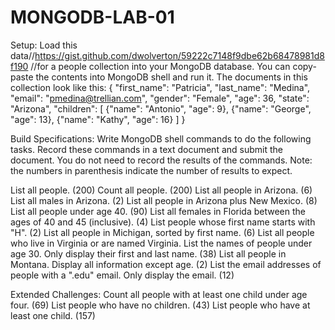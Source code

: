 # MONGODB-LAB-01
Setup: Load this data//https://gist.github.com/dwolverton/59222c7148f9dbe62b68478981d8f190 //for a people collection into your MongoDB database. You can copy-paste the contents into MongoDB shell and run it. The documents in this collection look like this:
{ "first_name": "Patricia",
  "last_name": "Medina",
  "email": "pmedina@trellian.com",
  "gender": "Female",
  "age": 36,
  "state": "Arizona",
  "children": [
    {"name": "Antonio", "age": 9},
    {"name": "George", "age": 13},
    {"name": "Kathy", "age": 16}
  ] }

Build Specifications:
Write MongoDB shell commands to do the following tasks. Record these commands in a text document and submit the document. You do not need to record the results of the commands.
Note: the numbers in parenthesis indicate the number of results to expect.

List all people. (200)
Count all people. (200)
List all people in Arizona. (6)
List all males in Arizona. (2)
List all people in Arizona plus New Mexico. (8)
List all people under age 40. (90)
List all females in Florida between the ages of 40 and 45 (inclusive). (4)
List people whose first name starts with "H". (2)
List all people in Michigan, sorted by first name. (6)
List all people who live in Virginia or are named Virginia.
List the names of people under age 30. Only display their first and last name. (38)
List all people in Montana. Display all information except age. (2)
List the email addresses of people with a ".edu" email. Only display the email. (12)

Extended Challenges:
Count all people with at least one child under age four. (69)
List people who have no children. (43)
List people who have at least one child. (157)

